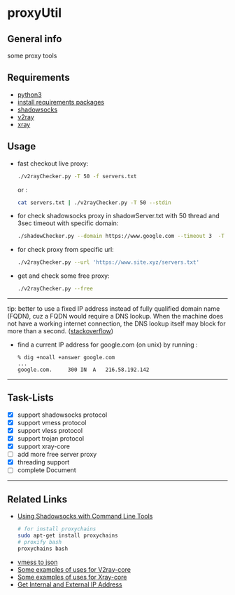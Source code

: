 # proxyUtil

## General info
some proxy tools

## Requirements
- [python3](https://www.python.org/downloads)
- [install requirements packages](https://gist.github.com/mheidari98/8ae29b88bd98f8f59828b0ec112811e7)
- [shadowsocks](https://github.com/shadowsocks/shadowsocks-libev#installation)    
- [v2ray](https://www.v2fly.org/en_US/guide/install.html)
- [xray](https://github.com/XTLS/Xray-core#installation)

## Usage
+ fast checkout live proxy:
  ```bash
  ./v2rayChecker.py -T 50 -f servers.txt
  ```
  or :
  ```bash
  cat servers.txt | ./v2rayChecker.py -T 50 --stdin 
  ```
+ for check shadowsocks proxy in shadowServer.txt with 50 thread and 3sec timeout with specific domain:
  ```bash
  ./shadowChecker.py --domain https://www.google.com --timeout 3  -T 50 -f shadowServer.txt
  ```
+ for check proxy from specific url:
  ```bash
  ./v2rayChecker.py --url 'https://www.site.xyz/servers.txt'
  ```
+ get and check some free proxy:
  ```bash
  ./v2rayChecker.py --free
  ```

---

tip: better to use a fixed IP address instead of fully qualified domain name (FQDN), cuz a FQDN would require a DNS lookup. When the machine does not have a working internet connection, the DNS lookup itself may block for more than a second. ([stackoverflow](https://stackoverflow.com/questions/3764291))  
+ find a current IP address for google.com (on unix) by running :
  ```console
  % dig +noall +answer google.com
  ...
  google.com.     300 IN  A   216.58.192.142
  ```
---

## Task-Lists
- [x] support shadowsocks protocol
- [x] support vmess protocol
- [x] support vless protocol
- [x] support trojan protocol
- [x] support xray-core
- [ ] add more free server proxy
- [x] threading support
- [ ] complete Document

---

## Related Links
* [Using Shadowsocks with Command Line Tools](https://github.com/shadowsocks/shadowsocks/wiki/Using-Shadowsocks-with-Command-Line-Tools)
  ```bash
  # for install proxychains
  sudo apt-get install proxychains
  # proxify bash
  proxychains bash
  ```
* [vmess to json](https://github.com/boypt/vmess2json/wiki/vmess2json)
* [Some examples of uses for V2ray-core](https://github.com/v2fly/v2ray-examples)
* [Some examples of uses for Xray-core](https://github.com/XTLS/Xray-examples)
* [Get Internal and External IP Address](https://gist.github.com/mheidari98/8801d3afcea3c7a27393abc2bdbec17d)
